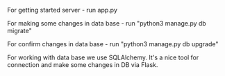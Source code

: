 For getting started server - run app.py

For making some changes in data base - run "python3 manage.py db migrate"

For confirm changes in data base - run "python3 manage.py db upgrade"

For working with data base we use SQLAlchemy. It's a nice tool for connection and make some changes in DB via Flask.